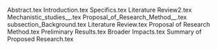Abstract.tex
Introduction.tex
Specifics.tex
Literature Review2.tex
Mechanistic_studies__.tex
Proposal_of_Research_Method__.tex
subsection_Background.tex
Literature Review.tex
Proposal of Research Method.tex
Preliminary Results.tex
Broader Impacts.tex
Summary of Proposed Research.tex
